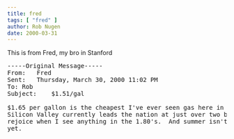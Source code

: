 ```yaml
---
title: fred
tags: [ "fred" ]
author: Rob Nugen
date: 2000-03-31
---
```


<p>This is from Fred, my bro in Stanford</p>

<pre>
-----Original Message-----
From:	Fred
Sent:	Thursday, March 30, 2000 11:02 PM
To:	Rob
Subject:	$1.51/gal

$1.65 per gallon is the cheapest I've ever seen gas here in Cali.  The
Silicon Valley currently leads the nation at just over two bucks.  I
rejoice when I see anything in the 1.80's.  And summer isn't even here
yet.
</pre>

